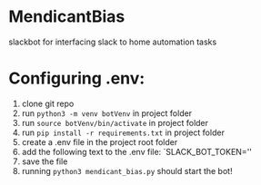 # MendicantBias
slackbot for interfacing slack to home automation tasks

# Configuring .env:
1. clone git repo
2. run `python3 -m venv botVenv` in project folder
3. run `source botVenv/bin/activate` in project folder
4. run `pip install -r requirements.txt` in project folder
5. create a .env file in the project root folder
6. add the following text to the .env file:
    `SLACK_BOT_TOKEN='<your slackbot auth token here>'
7. save the file
8. running `python3 mendicant_bias.py` should start the bot!
